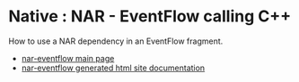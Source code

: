 # Native : NAR - EventFlow calling C++

How to use a NAR dependency in an EventFlow fragment.

* [nar-eventflow main page](src/site/markdown/index.md)
* [nar-eventflow generated html site documentation](https://plord12.github.io/samples/10.4.0-SNAPSHOT/./native/nar/nar-eventflow)
